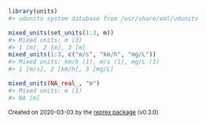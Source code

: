``` r
library(units)
#> udunits system database from /usr/share/xml/udunits

mixed_units(set_units(1:3, m))
#> Mixed units: m (3)
#> 1 [m], 2 [m], 3 [m]
mixed_units(1:3, c("m/s", "km/h", "mg/L"))
#> Mixed units: km/h (1), m/s (1), mg/L (1)
#> 1 [m/s], 2 [km/h], 3 [mg/L]

mixed_units(NA_real_, "m")
#> Mixed units: m (1)
#> NA [m]
```

<sup>Created on 2020-03-03 by the [reprex package](https://reprex.tidyverse.org) (v0.3.0)</sup>
